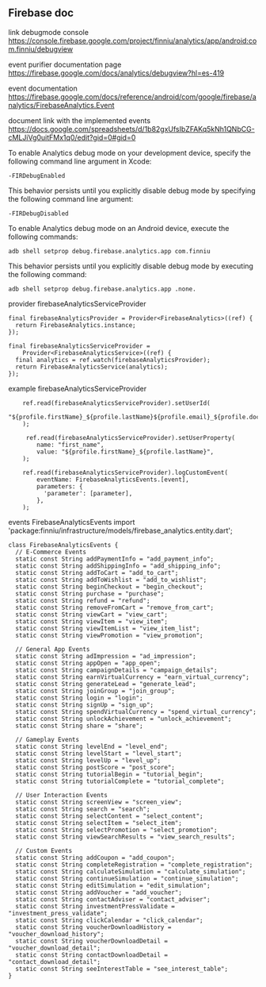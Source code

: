 
## Firebase doc

link debugmode console https://console.firebase.google.com/project/finniu/analytics/app/android:com.finniu/debugview

event purifier documentation page https://firebase.google.com/docs/analytics/debugview?hl=es-419

event documentation https://firebase.google.com/docs/reference/android/com/google/firebase/analytics/FirebaseAnalytics.Event

document link with the implemented events https://docs.google.com/spreadsheets/d/1b82gxUfsIbZFAKq5kNh1QNbCG-cMLJiVg0uitFMx1q0/edit?gid=0#gid=0

To enable Analytics debug mode on your development device, specify the following command line argument in Xcode:
``````
-FIRDebugEnabled
```````

This behavior persists until you explicitly disable debug mode by specifying the following command line argument:
``````
-FIRDebugDisabled
``````

To enable Analytics debug mode on an Android device, execute the following commands:
``````
adb shell setprop debug.firebase.analytics.app com.finniu
```````

This behavior persists until you explicitly disable debug mode by executing the following command:
``````
adb shell setprop debug.firebase.analytics.app .none.
``````
provider firebaseAnalyticsServiceProvider
``````
final firebaseAnalyticsProvider = Provider<FirebaseAnalytics>((ref) {
  return FirebaseAnalytics.instance;
});

final firebaseAnalyticsServiceProvider =
    Provider<FirebaseAnalyticsService>((ref) {
  final analytics = ref.watch(firebaseAnalyticsProvider);
  return FirebaseAnalyticsService(analytics);
});
``````
example firebaseAnalyticsServiceProvider
``````
    ref.read(firebaseAnalyticsServiceProvider).setUserId(
        "${profile.firstName}_${profile.lastName}${profile.email}_${profile.documentNumber}_${profile.phoneNumber}",
    );

     ref.read(firebaseAnalyticsServiceProvider).setUserProperty(
        name: "first_name",
        value: "${profile.firstName}_${profile.lastName}",
    );

    ref.read(firebaseAnalyticsServiceProvider).logCustomEvent(
        eventName: FirebaseAnalyticsEvents.[event],
        parameters: {
          'parameter': [parameter],
        },
    );
``````
events FirebaseAnalyticsEvents import 'package:finniu/infrastructure/models/firebase_analytics.entity.dart';
``````
class FirebaseAnalyticsEvents {
  // E-Commerce Events
  static const String addPaymentInfo = "add_payment_info";
  static const String addShippingInfo = "add_shipping_info";
  static const String addToCart = "add_to_cart";
  static const String addToWishlist = "add_to_wishlist";
  static const String beginCheckout = "begin_checkout";
  static const String purchase = "purchase";
  static const String refund = "refund";
  static const String removeFromCart = "remove_from_cart";
  static const String viewCart = "view_cart";
  static const String viewItem = "view_item";
  static const String viewItemList = "view_item_list";
  static const String viewPromotion = "view_promotion";

  // General App Events
  static const String adImpression = "ad_impression";
  static const String appOpen = "app_open";
  static const String campaignDetails = "campaign_details";
  static const String earnVirtualCurrency = "earn_virtual_currency";
  static const String generateLead = "generate_lead";
  static const String joinGroup = "join_group";
  static const String login = "login";
  static const String signUp = "sign_up";
  static const String spendVirtualCurrency = "spend_virtual_currency";
  static const String unlockAchievement = "unlock_achievement";
  static const String share = "share";

  // Gameplay Events
  static const String levelEnd = "level_end";
  static const String levelStart = "level_start";
  static const String levelUp = "level_up";
  static const String postScore = "post_score";
  static const String tutorialBegin = "tutorial_begin";
  static const String tutorialComplete = "tutorial_complete";

  // User Interaction Events
  static const String screenView = "screen_view";
  static const String search = "search";
  static const String selectContent = "select_content";
  static const String selectItem = "select_item";
  static const String selectPromotion = "select_promotion";
  static const String viewSearchResults = "view_search_results";

  // Custom Events
  static const String addCoupon = "add_coupon";
  static const String completeRegistration = "complete_registration";
  static const String calculateSimulation = "calculate_simulation";
  static const String continueSimulation = "continue_simulation";
  static const String editSimulation = "edit_simulation";
  static const String addVoucher = "add_voucher";
  static const String contactAdviser = "contact_adviser";
  static const String investmentPressValidate = "investment_press_validate";
  static const String clickCalendar = "click_calendar";
  static const String voucherDownloadHistory = "voucher_download_history";
  static const String voucherDownloadDetail = "voucher_download_detail";
  static const String contactDownloadDetail = "contact_download_detail";
  static const String seeInterestTable = "see_interest_table";
}
``````
